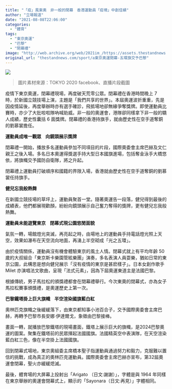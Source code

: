 ```yaml
---
title: "「疫」風東奧　非一般的閉幕　香港運動員「疫境」中創佳績"
author: "立場報道"
date: "2021-08-08T22:06:00"
categories:
  - "體育"
tags:
  - "東京奧運"
  - "巴黎"
  - "閉幕禮"
image: "http://web.archive.org/web/2021im_/https://assets.thestandnews.com/media/photos/tokyo_-41.png"
original_url: "thestandnews.com/sport/a東京奧運閉幕-五環旗交予巴黎"
---
```

![](http://web.archive.org/web/2021im_/https://assets.thestandnews.com/media/photos/tokyo_-41.png)
> 圖片素材來源：TOKYO 2020 facebook、直播片段截圖

疫情下東京奧運，閉幕禮現場，再度破天荒零公眾。閉幕禮在香港時間晚上 7 時，於新國立競技場上演，主題是「我們共享的世界」。本屆奧運波折重重，先是因疫情延後，再度舉辦時亦有選手確診，飛抵場地卻無緣爭奪獎牌。即使運動員比賽時，亦少了大批啦啦隊吶喊助威。非一般的奧運會，港隊卻同樣拿下非一般的驕人成績，歷史性囊括 6 面獎牌。閉幕禮的香港持旗手，就由歷史性在空手道奪銅的劉慕裳擔任。

**運動員成唯一觀眾    向鏡頭展示獎牌**

閉幕禮一開始，播放多名運動員參加不同項目的片段，國際奧委會主席巴赫及文仁親王之後入場。多名日本奧運得獎選手持大型日本國旗進場，包括奪金泳手大橋悠依，將旗幟交予國防自衛隊，將之升起。

閉幕禮上運動員打破順序和國籍的界限入場，香港就由歷史性在空手道奪銅的劉慕裳任持旗手。

**健兒忘我般熱舞**

在新國立競技場的草坪上，運動員聚首一堂。隨著奧運告一段落，健兒得到最後的成績表，他們都展現歡顏，紛紛向鏡頭展示自己奮力奪得的獎牌，更有健兒忘我般熱舞。

**運動員未能遊覽東京    閉幕式現公園悠閒面貌**

氣氛一轉，場館燈光突滅，再亮起之時，由場地上的運動員手持電話燈光照上天空，效果如瀑布在天空流向地面，再湧上半空砌成「光之五環」。

由於疫情關係，運動員沒有機會體驗東京的風土人情。閉幕式就上有平均年齡 50 歲的大叔組合「東京斯卡樂園管絃樂團」演奏，多名表演人員耍樂，猶如日常的東京公園，此構思是想向健兒展示「沒有疫情的東京是甚麽樣子」。日本女創作歌手 Milet 亦演唱法文歌曲，呈現「法式元素」，因為下屆奧運東道主是法國巴黎。

根據傳統，男子馬拉松的頒獎禮都會在閉幕禮舉行。今次東奧的閉幕式，亦為女子馬拉松賽事頒獎禮，是奧運歷史上第一次。

**巴黎鐵塔掛上巨大旗幟    半空渲染國旗藍白紅**

奧林匹克旗幟之後緩緩落下，由東京都知事小池百合子，交予國際奧委會主席巴赫，再轉予巴黎市長安娜·伊達爾戈，象徵由巴黎接棒。

畫面一轉，就播放巴黎鐵塔的現場畫面，鐵塔上展示巨大的旗幟，是2024巴黎奧運的圖案。聚集在鐵塔前的民眾揮起法國國旗。法國精英空中表演隊，在天空渲染藍白紅三色，像在半空掛上法國國旗。

回到閉幕式場地，東京奧組委主席橋本聖子指運動員通過努力和毅力，克服難以置信的挑戰，成為真正的奧林匹克運動員。國際奧委會主席巴赫亦宣布，第32屆奧運會閉幕，聖火亦緩緩熄滅。

最後，體育場的大屏幕上投射出「Arigato （日文:謝謝）」，字體是與 1964 年同樣在東京舉辦的奧運會閉幕式上，顯示的「Sayonara（日文:再見）」字體相同。